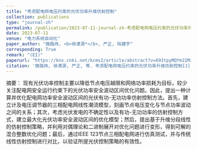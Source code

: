 ```yaml
---
title: "考虑配电网电压约束的光伏功率升维仿射控制"
collection: publications
type: "journal-zh"
permalink: /publication/2023-07-11-journal-zh-考虑配电网电压约束的光伏功率升维仿射控制
date: 2023-07-11
venue: "电力系统自动化"
paper_author: "施路炜, <b>徐潇源*</b>, 严正, 陆建宇"
corresponding: True
remark: "(EI)"
paperurl: "https://kns.cnki.net/kcms2/article/abstract?v=691tpyMQYm22MzleifyBL3L09WmiWLESyXlxkh302eoB1BllB0OpAgyQZOUP8V5PXS79rwBroIWgbut-KHHUheFyvwVSQlNCdS92K0KyLlJQkaBLB-n2afx_X9bnWM9H-5u_jRWbo5DIe9wJj3MD-ni1RtXQnuyNCAf9hhfGg6LsR_LPJa4nMyQfnO9G419bn5XXCXCWiW8gBPOYyHi3Y2hCO8QeF5eVJjcs_3b1AiYzViYH91ZTFw==&uniplatform=NZKPT&language=CHS"
citation: '施路炜, 徐潇源, 严正, 等. 考虑配电网电压约束的光伏功率升维仿射控制[J]. <i>电力系统自动化</i>, 2023, 47(19): 64-73.'
---
```


摘要：
现有光伏功率控制主要以降低节点电压越限和网络功率损耗为目标，较少关注配电网安全运行约束下的光伏功率安全波动区间优化问题。因此，提出一种计算并优化配电网功率安全波动区间的光伏有功-无功功率仿射控制方法。首先，建立计及电压调节器的三相配电网线性潮流模型，刻画节点电压变化与节点功率波动之间的关系；其次，考虑光伏发电的不确定性以及有功-无功功率的仿射控制方式，建立最大化光伏功率安全波动区间的优化模型；然后，提出基于升维分段线性的仿射控制策略，并利用对偶理论和二进制展开对优化问题进行变形，得到可解的混合整数优化问题；最后，通过IEEE 123节点三相配电网进行仿真测试，并与传统线性仿射控制进行对比，以验证所提光伏控制策略的有效性。